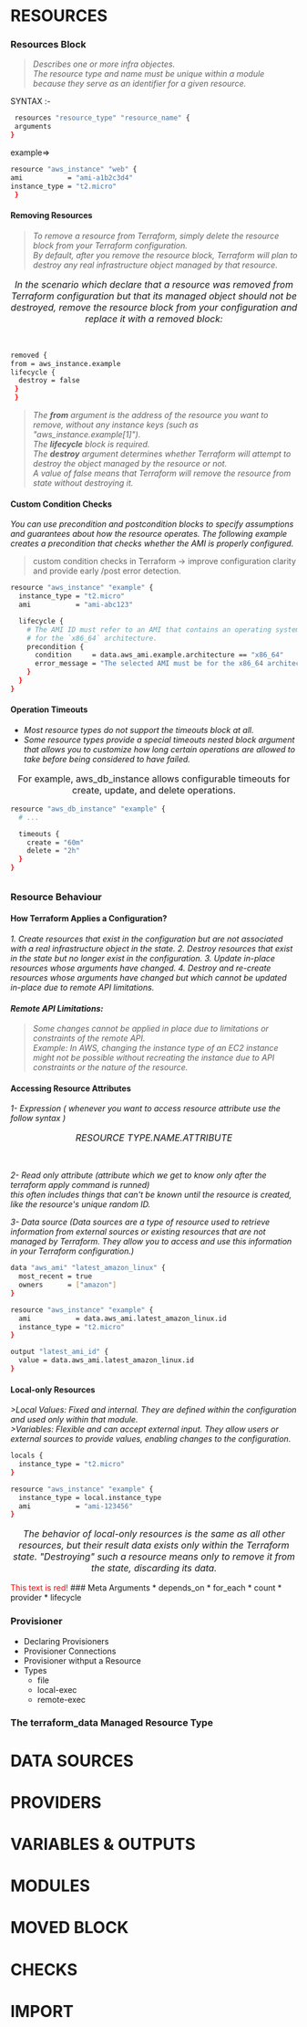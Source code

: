 # RESOURCES

### Resources Block
> <em> Describes one or more infra objectes. </em></br>
>  <em> The resource type and name must be unique within a module because they serve as an identifier for a given resource. </em></br>

SYNTAX :-
```bash
 resources "resource_type" "resource_name" {
 arguments
}
```

example=></br>
```bash
resource "aws_instance" "web" {
ami           = "ami-a1b2c3d4"
instance_type = "t2.micro"
 }
```
    
#### Removing Resources
> <em> To remove a resource from Terraform, simply delete the resource block from your Terraform configuration.</em></br>
><em> By default, after you remove the resource block, Terraform will plan to destroy any real infrastructure object managed by that resource. </em>

<p align="center" style="font-size:16px;">
<em>In the scenario which declare that a resource was removed from Terraform configuration but that its managed object should not be destroyed, remove the resource block from your configuration and replace it with a removed block:</em>
</p>
</br>

```bash
removed {
from = aws_instance.example
lifecycle {
  destroy = false
 }
 }
```

> <em> The  **from**  argument is the address of the resource you want to remove,  without any instance keys (such as "aws_instance.example[1]"). </br>
> The  **lifecycle**  block is required.  </br>
> The **destroy** argument determines whether Terraform will attempt to destroy the object managed by the resource or not. </br>
> A value of false means that Terraform will remove the resource from state without destroying it.
</em>

####  Custom Condition Checks


<em> You can use precondition and postcondition blocks to specify assumptions and guarantees about how the resource operates. The following example creates a precondition that checks whether the AMI is properly configured.</em> </br>

>  custom condition checks in Terraform ->  improve configuration clarity and provide early /post error detection.


```bash
resource "aws_instance" "example" {
  instance_type = "t2.micro"
  ami           = "ami-abc123"

  lifecycle {
    # The AMI ID must refer to an AMI that contains an operating system
    # for the `x86_64` architecture.
    precondition {
      condition     = data.aws_ami.example.architecture == "x86_64"
      error_message = "The selected AMI must be for the x86_64 architecture."
    }
  }
}
```
#### Operation Timeouts

* <em> Most resource types do not support the timeouts block at all.</em></br>
* <em> Some resource types provide a special timeouts nested block argument that allows you to customize how long certain operations are allowed to take before being considered to have failed. </em></br>

<p align="center" style="font-size:16px;" > For example, aws_db_instance allows configurable timeouts for create, update, and delete operations. </p>

```bash 
resource "aws_db_instance" "example" {
  # ...

  timeouts {
    create = "60m"
    delete = "2h"
  }
}
```

######
### Resource Behaviour
#### How Terraform Applies a Configuration?
<em>
1. Create resources that exist in the configuration but are not associated with a real infrastructure object in the state.
2. Destroy resources that exist in the state but no longer exist in the configuration.
3. Update in-place resources whose arguments have changed.
4. Destroy and re-create resources whose arguments have changed but which cannot be updated in-place due to remote API limitations.

#### Remote API Limitations:
>Some changes cannot be applied in place due to limitations or constraints of the remote API. </br>
>   Example: In AWS, changing the instance type of an EC2 instance might not be possible without recreating the instance due to API constraints or the nature of the resource.

</em>

#### Accessing Resource Attributes
<em>
1- Expression ( whenever you want to access resource attribute use the follow syntax )
    <p align="center" style="font-size:16px;" > RESOURCE TYPE.NAME.ATTRIBUTE  </p></br> 

2- Read only attribute (attribute which we get to know only after the terraform apply command is runned) </br>
    this often includes things that can't be known until the resource is created, like the resource's unique random ID.
</br>

3- Data source (Data sources are a type of resource used to retrieve information from external sources or existing resources that are not managed by Terraform. They allow you to access and use this information in your Terraform configuration.)
</em>

```bash
data "aws_ami" "latest_amazon_linux" {
  most_recent = true
  owners      = ["amazon"]
}

resource "aws_instance" "example" {
  ami           = data.aws_ami.latest_amazon_linux.id
  instance_type = "t2.micro"
}

output "latest_ami_id" {
  value = data.aws_ami.latest_amazon_linux.id
}
```
#### Local-only Resources
<em>
>Local Values: Fixed and internal. They are defined within the configuration and used only within that module.</br>
>Variables: Flexible and can accept external input. They allow users or external sources to provide values, enabling changes to the configuration.
</em>

```bash
locals {
  instance_type = "t2.micro"
}

resource "aws_instance" "example" {
  instance_type = local.instance_type
  ami           = "ami-123456"
}
```
<p align="center" style="font-size:16px;" ><em> The behavior of local-only resources is the same as all other resources, but their result data exists only within the Terraform state. "Destroying" such a resource means only to remove it from the state, discarding its data.
</em>  </p>
<font color="red">This text is red!</font>
### Meta Arguments
* depends_on
* for_each
* count
* provider
* lifecycle







### Provisioner
* Declaring Provisioners
* Provisioner Connections
* Provisioner withput a Resource
* Types
    + file
    + local-exec
    + remote-exec

























### The terraform_data Managed Resource Type


# DATA SOURCES

# PROVIDERS

# VARIABLES & OUTPUTS

# MODULES

# MOVED BLOCK

# CHECKS

# IMPORT
